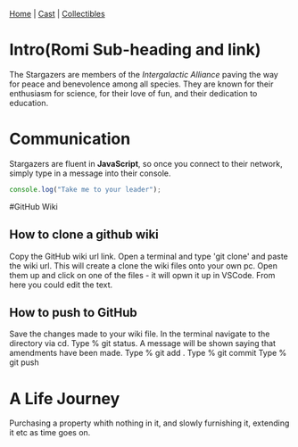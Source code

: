 [Home](README.md) | [Cast](Cast.md) | [Collectibles](Collectibles.md)


# Intro(Romi Sub-heading and link)
The Stargazers are members of the _Intergalactic Alliance_ paving the way for peace and benevolence among all species. They are known for their enthusiasm for science, for their love of fun, and their dedication to education.

# Communication

Stargazers are fluent in **JavaScript**, so once you connect to their network, simply type in a message into their console.

```js
console.log("Take me to your leader");
```


#GitHub Wiki
## How to clone a github wiki

Copy the GitHub wiki url link. Open a terminal and type 'git clone' and paste the wiki url. This will create a clone the wiki files onto your own pc. Open them up and click on one of the files - it will opwn it up in VSCode. From here you could edit the text.

## How to push to GitHub
Save the changes made to your wiki file.
In the terminal navigate to the directory via cd.
Type % git status.
A message will be shown saying that amendments have been made.
Type % git add .
Type % git commit
Type % git push

# A Life Journey
Purchasing a property whith nothing in it, and slowly furnishing it, extending it etc as time goes on.
